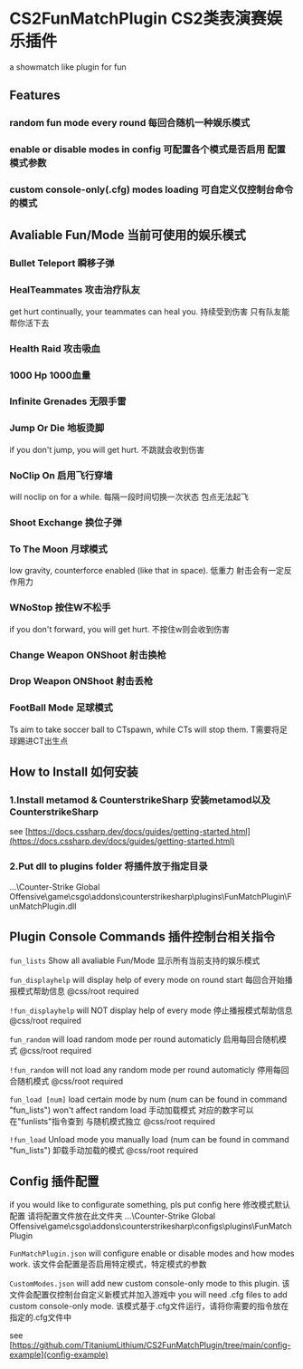 # **CS2FunMatchPlugin CS2类表演赛娱乐插件**
a showmatch like plugin for fun

## Features

### random fun mode every round 每回合随机一种娱乐模式

### enable or disable modes in config 可配置各个模式是否启用 配置模式参数

### custom console-only(.cfg) modes loading 可自定义仅控制台命令的模式

## Avaliable Fun/Mode 当前可使用的娱乐模式

### Bullet Teleport 瞬移子弹
### HealTeammates 攻击治疗队友
get hurt continually, your teammates can heal you.
持续受到伤害 只有队友能帮你活下去
### Health Raid 攻击吸血
### 1000 Hp 1000血量
### Infinite Grenades 无限手雷
### Jump Or Die 地板烫脚
if you don't jump, you will get hurt.
不跳就会收到伤害
### NoClip On 启用飞行穿墙
will noclip on for a while.
每隔一段时间切换一次状态 包点无法起飞
### Shoot Exchange 换位子弹
### To The Moon 月球模式
low gravity, counterforce enabled (like that in space).
低重力 射击会有一定反作用力
### WNoStop 按住W不松手
if you don't forward, you will get hurt.
不按住w则会收到伤害
### Change Weapon ONShoot 射击换枪
### Drop Weapon ONShoot 射击丢枪
### FootBall Mode 足球模式
Ts aim to take soccer ball to CTspawn, while CTs will stop them. T需要将足球踢进CT出生点

## How to Install 如何安装

### 1.Install metamod & CounterstrikeSharp 安装metamod以及CounterstrikeSharp 
see [https://docs.cssharp.dev/docs/guides/getting-started.html](https://docs.cssharp.dev/docs/guides/getting-started.html)
### 2.Put dll to plugins folder 将插件放于指定目录
...\Counter-Strike Global Offensive\game\csgo\addons\counterstrikesharp\plugins\FunMatchPlugin\FunMatchPlugin.dll

## Plugin Console Commands 插件控制台相关指令
`fun_lists` Show all avaliable Fun/Mode 显示所有当前支持的娱乐模式

`fun_displayhelp` will display help of every mode on round start 每回合开始播报模式帮助信息 @css/root required

`!fun_displayhelp` will NOT display help of every mode 停止播报模式帮助信息 @css/root required

`fun_random` will load random mode per round automaticly 启用每回合随机模式 @css/root required

`!fun_random` will not load any random mode per round automaticly 停用每回合随机模式 @css/root required

`fun_load [num]` load certain mode by num (num can be found in command "fun_lists") won't affect random load 手动加载模式 对应的数字可以在"funlists"指令查到 与随机模式独立 @css/root required

`!fun_load` Unload mode you manually load (num can be found in command "fun_lists") 卸载手动加载的模式 @css/root required

## Config 插件配置

if you would like to configurate something, pls put config here 修改模式默认配置 请将配置文件放在此文件夹
...\Counter-Strike Global Offensive\game\csgo\addons\counterstrikesharp\configs\plugins\FunMatchPlugin

`FunMatchPlugin.json` will configure enable or disable modes and how modes work. 该文件会配置是否启用特定模式，特定模式的参数

`CustomModes.json` will add new custom console-only mode to this plugin. 该文件会配置仅控制台自定义新模式并加入游戏中
you will need .cfg files to add custom console-only mode. 该模式基于.cfg文件运行，请将你需要的指令放在指定的.cfg文件中

see [https://github.com/TitaniumLithium/CS2FunMatchPlugin/tree/main/config-example](config-example)
